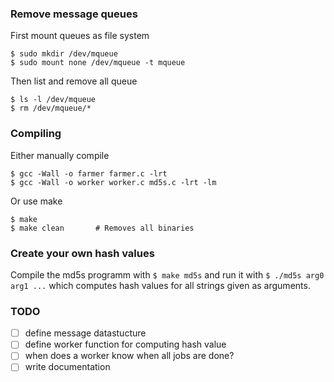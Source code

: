 ### Remove message queues

First mount queues as file system

```
$ sudo mkdir /dev/mqueue
$ sudo mount none /dev/mqueue -t mqueue
```

Then list and remove all queue

```
$ ls -l /dev/mqueue
$ rm /dev/mqueue/*
```

### Compiling

Either manually compile

```
$ gcc -Wall -o farmer farmer.c -lrt
$ gcc -Wall -o worker worker.c md5s.c -lrt -lm
```

Or use make

```
$ make
$ make clean       # Removes all binaries
```

### Create your own hash values

Compile the md5s programm with `$ make md5s` and run it with `$ ./md5s arg0 arg1 ...` which computes hash values for all strings given as arguments.

### TODO

- [ ] define message datastucture
- [ ] define worker function for computing hash value
- [ ] when does a worker know when all jobs are done?
- [ ] write documentation
